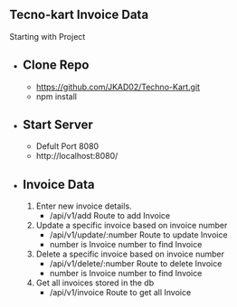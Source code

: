 ## Tecno-kart Invoice Data

 Starting with Project

- Clone Repo
   -
   - https://github.com/JKAD02/Techno-Kart.git 
   - npm install 

 - Start Server
    -
     - Defult Port 8080 
     - http://localhost:8080/




 - Invoice Data
   -
     
    1. Enter new invoice details.
         - /api/v1/add Route to add Invoice
    2. Update a specific invoice based on invoice number
         - /api/v1/update/:number Route to update Invoice
         - number is Invoice number to find Invoice
     3. Delete a specific invoice based on invoice number
         -  /api/v1/delete/:number Route to delete Invoice
         - number is Invoice number to find Invoice
      4. Get all invoices stored in the db
          - /api/v1/invoice Route to get all Invoice
